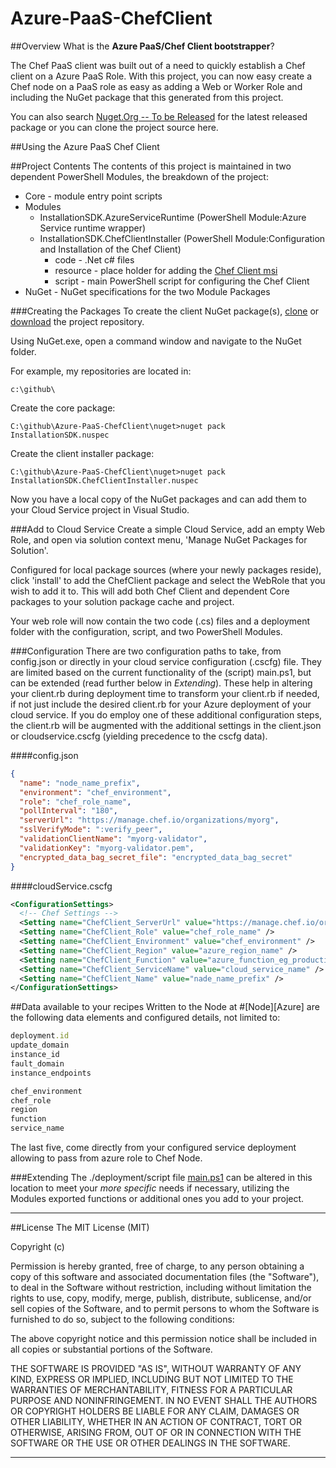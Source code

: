 # Azure-PaaS-ChefClient

##Overview
What is the **Azure PaaS/Chef Client bootstrapper**?

The Chef PaaS client was built out of a need to quickly establish a Chef client on a Azure PaaS Role. With this project, you can now easy create a Chef node on a PaaS role as easy as adding a Web or Worker Role and including the NuGet package that this generated from this project. 

You can also search [Nuget.Org -- To be Released](http://www.nuget.org/packages/) for the latest released package or you can clone the project source here.


##Using the Azure PaaS Chef Client

##Project Contents
The contents of this project is maintained in two dependent PowerShell Modules, the breakdown of the project:

- Core - module entry point scripts
- Modules
	- InstallationSDK.AzureServiceRuntime (PowerShell Module:Azure Service runtime wrapper) 
	- InstallationSDK.ChefClientInstaller (PowerShell Module:Configuration and Installation of the Chef Client)
		- code - .Net c# files
		- resource - place holder for adding the [Chef Client msi](http://www.opscode.com/chef/install.msi)
		- script - main PowerShell script for configuring the Chef Client
- NuGet - NuGet specifications for the two Module Packages

###Creating the Packages
To create the client NuGet package(s), [clone](github-windows://openRepo/https://github.com/Microsoft/Azure-PaaS-ChefClient) or [download](https://github.com/Microsoft/Azure-PaaS-ChefClient/archive/merge-code.zip) the project repository.

Using NuGet.exe, open a command window and navigate to the NuGet folder.

For example, my repositories are located in: 
```
c:\github\
```

Create the core package: 
```
C:\github\Azure-PaaS-ChefClient\nuget>nuget pack InstallationSDK.nuspec
```

Create the client installer package:
```
C:\github\Azure-PaaS-ChefClient\nuget>nuget pack InstallationSDK.ChefClientInstaller.nuspec
```

Now you have a local copy of the NuGet packages and can add them to your Cloud Service project in Visual Studio.

###Add to Cloud Service
Create a simple Cloud Service, add an empty Web Role, and open via solution context menu, 'Manage NuGet Packages for Solution'.

Configured for local package sources (where your newly packages reside), click 'install' to add the ChefClient package and select the WebRole that you wish to add it to. This will add both Chef Client and dependent Core packages to your solution package cache and project. 

Your web role will now contain the two code (.cs) files and a deployment folder with the configuration, script, and two PowerShell Modules.

###Configuration
There are two configuration paths to take, from config.json or directly in your cloud service configuration (.cscfg) file. They are limited based on the current functionality of the (script) main.ps1, but can be extended (read further below in *Extending*). These help in altering your client.rb during deployment time to transform your client.rb if needed, if not just include the desired client.rb for your Azure deployment of your cloud service. If you do employ one of these additional configuration steps, the client.rb will be augmented with the additional settings in the client.json or cloudservice.cscfg (yielding precedence to the cscfg data). 

####config.json
~~~json
{
  "name": "node_name_prefix",
  "environment": "chef_environment",
  "role": "chef_role_name",
  "pollInterval": "180",
  "serverUrl": "https://manage.chef.io/organizations/myorg",
  "sslVerifyMode": ":verify_peer",
  "validationClientName": "myorg-validator",
  "validationKey": "myorg-validator.pem",
  "encrypted_data_bag_secret_file": "encrypted_data_bag_secret"
}
~~~

####cloudService.cscfg
```xml
<ConfigurationSettings>
  <!-- Chef Settings -->
  <Setting name="ChefClient_ServerUrl" value="https://manage.chef.io/organizations/myorg" />
  <Setting name="ChefClient_Role" value="chef_role_name" />
  <Setting name="ChefClient_Environment" value="chef_environment" />
  <Setting name="ChefClient_Region" value="azure_region_name" />
  <Setting name="ChefClient_Function" value="azure_function_eg_production_or_test" />
  <Setting name="ChefClient_ServiceName" value="cloud_service_name" />
  <Setting name="ChefClient_Name" value="nade_name_prefix" />
</ConfigurationSettings>
```

##Data available to your recipes
Written to the Node at #[Node][Azure] are the following data elements and configured details, not limited to:
~~~ruby
deployment.id
update_domain
instance_id
fault_domain
instance_endpoints

chef_environment
chef_role
region
function
service_name
~~~

The last five, come directly from your configured service deployment allowing to pass from azure role to Chef Node.


###Extending
The ./deployment/script file [main.ps1]() can be altered in this location to meet your *more specific* needs if necessary, utilizing the Modules exported functions or additional ones you add to your project.

----------
##License
The MIT License (MIT)

Copyright (c) 

Permission is hereby granted, free of charge, to any person obtaining a copy of this software and associated documentation files (the "Software"), to deal in the Software without restriction, including without limitation the rights to use, copy, modify, merge, publish, distribute, sublicense, and/or sell copies of the Software, and to permit persons to whom the Software is furnished to do so, subject to the following conditions:

The above copyright notice and this permission notice shall be included in all copies or substantial portions of the Software.

THE SOFTWARE IS PROVIDED "AS IS", WITHOUT WARRANTY OF ANY KIND, EXPRESS OR IMPLIED, INCLUDING BUT NOT LIMITED TO THE WARRANTIES OF MERCHANTABILITY, FITNESS FOR A PARTICULAR PURPOSE AND NONINFRINGEMENT. IN NO EVENT SHALL THE AUTHORS OR COPYRIGHT HOLDERS BE LIABLE FOR ANY CLAIM, DAMAGES OR OTHER LIABILITY, WHETHER IN AN ACTION OF CONTRACT, TORT OR OTHERWISE, ARISING FROM, OUT OF OR IN CONNECTION WITH THE SOFTWARE OR THE USE OR OTHER DEALINGS IN THE SOFTWARE.

----------



